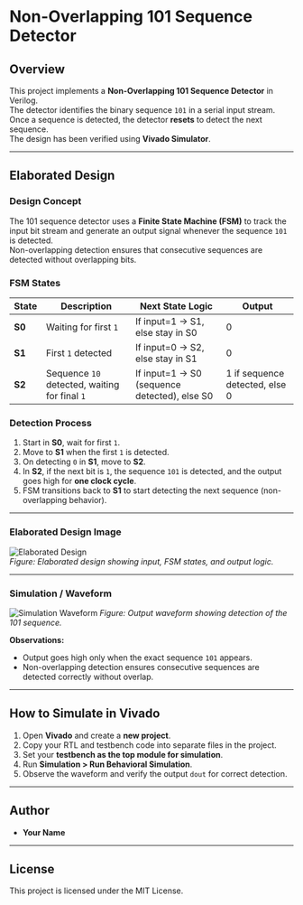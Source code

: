 # Non-Overlapping 101 Sequence Detector

## Overview
This project implements a **Non-Overlapping 101 Sequence Detector** in Verilog.  
The detector identifies the binary sequence `101` in a serial input stream. Once a sequence is detected, the detector **resets** to detect the next sequence.  
The design has been verified using **Vivado Simulator**.

---

## Elaborated Design

### **Design Concept**
The 101 sequence detector uses a **Finite State Machine (FSM)** to track the input bit stream and generate an output signal whenever the sequence `101` is detected.  
Non-overlapping detection ensures that consecutive sequences are detected without overlapping bits.

### **FSM States**
| State | Description | Next State Logic | Output |
|-------|------------|----------------|--------|
| **S0** | Waiting for first `1` | If input=1 → S1, else stay in S0 | 0 |
| **S1** | First `1` detected | If input=0 → S2, else stay in S1 | 0 |
| **S2** | Sequence `10` detected, waiting for final `1` | If input=1 → S0 (sequence detected), else S0 | 1 if sequence detected, else 0 |


### **Detection Process**
1. Start in **S0**, wait for first `1`.  
2. Move to **S1** when the first `1` is detected.  
3. On detecting `0` in **S1**, move to **S2**.  
4. In **S2**, if the next bit is `1`, the sequence `101` is detected, and the output goes high for **one clock cycle**.  
5. FSM transitions back to **S1** to start detecting the next sequence (non-overlapping behavior).

---

### **Elaborated Design Image**

![Elaborated Design](images/sequence_detector_non_overlapping.png)  
*Figure: Elaborated design showing input, FSM states, and output logic.*

---

### **Simulation / Waveform**

![Simulation Waveform](images/waveform.png)
*Figure: Output waveform showing detection of the 101 sequence.*

**Observations:**
- Output goes high only when the exact sequence `101` appears.  
- Non-overlapping detection ensures consecutive sequences are detected correctly without overlap.

---

## How to Simulate in Vivado
1. Open **Vivado** and create a **new project**.  
2. Copy your RTL and testbench code into separate files in the project.  
3. Set your **testbench as the top module for simulation**.  
4. Run **Simulation > Run Behavioral Simulation**.  
5. Observe the waveform and verify the output `dout` for correct detection.

---

## Author
- **Your Name**

---

## License
This project is licensed under the MIT License.
